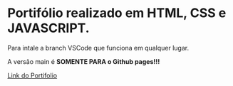 # Portifólio realizado em HTML, CSS e JAVASCRIPT. 

Para intale a branch VSCode que funciona em qualquer lugar. 

A versão main é **SOMENTE PARA o Github pages!!!**

<a href="https://saaanzio.github.io/portfolio/">Link do Portifolio</a>
